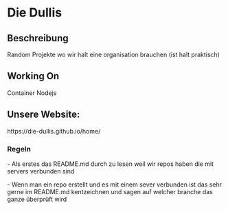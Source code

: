 
<h1>Die Dullis</h1>

<h2>Beschreibung</h2>
<p>Random Projekte wo wir halt eine organisation brauchen (ist halt praktisch)</p>

<h2>Working On</h2>
<p>Container Nodejs</p>

<h2>Unsere Website:</h2>
https://die-dullis.github.io/home/

<h3>Regeln</h3>
<p>- Als erstes das README.md durch zu lesen weil wir repos haben die mit servers verbunden sind</p>
<p>- Wenn man ein repo erstellt und es mit einem sever verbunden ist das sehr gerne im README.md kentzeichnen und sagen auf welcher branche das ganze überprüft wird</p>
